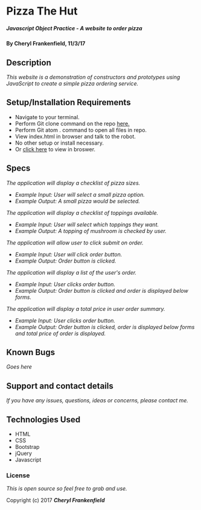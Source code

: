 # Pizza The Hut

##### Javascript Object Practice - A website to order pizza

#### By Cheryl Frankenfield, 11/3/17

## Description

_This website is a demonstration of constructors and prototypes using JavaScript to create a simple pizza ordering service._

## Setup/Installation Requirements

* Navigate to your terminal.
* Perform Git clone command on the repo [here.](link)
* Perform Git atom . command to open all files in repo.
* View index.html in browser and talk to the robot.
* No other setup or install necessary.
* Or [click here](link) to view in broswer.

## Specs

_The application will display a checklist of pizza sizes._
* _Example Input: User will select a small pizza option._
* _Example Output: A small pizza would be selected._

_The application will display a checklist of toppings available._
* _Example Input: User will select which toppings they want._
* _Example Output: A topping of mushroom is checked by user._

_The application will allow user to click submit on order._
* _Example Input: User will click order button._
* _Example Output: Order button is clicked._

_The application will display a list of the user's order._
* _Example Input: User clicks order button._
* _Example Output: Order button is clicked and order is displayed below forms._

_The application will display a total price in user order summary._
* _Example Input: User clicks order button._
* _Example Output: Order button is clicked, order is displayed below forms and total price of order is displayed._

## Known Bugs

_Goes here_

## Support and contact details

_If you have any issues, questions, ideas or concerns, please contact me._

## Technologies Used

* HTML
* CSS
* Bootstrap
* jQuery
* Javascript

### License

*This is open source so feel free to grab and use.*

Copyright (c) 2017 **_Cheryl Frankenfield_**
